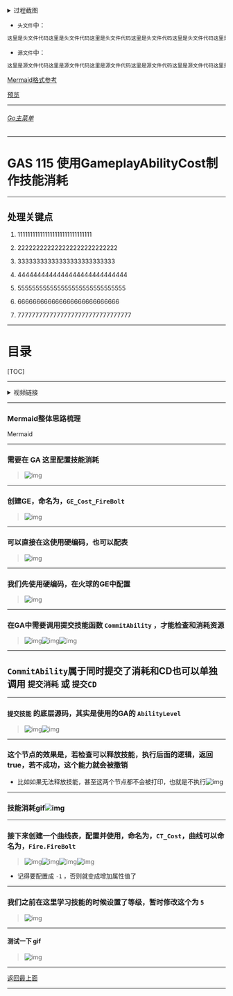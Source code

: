 <details>
<summary>过程截图</summary>

>

------

</details>




+ `头文件`中：
```cpp
这里是头文件代码这里是头文件代码这里是头文件代码这里是头文件代码这里是头文件代码这里是头文件代码
```

+ `源文件`中：
```cpp
这里是源文件代码这里是源文件代码这里是源文件代码这里是源文件代码这里是源文件代码这里是源文件代码
```

[Mermaid格式参考](https://github.com/liyunlong618/LiYunLongKnowledgeLibrary/blob/main/Mermaid%E6%A0%BC%E5%BC%8F%E5%8F%82%E8%80%83.md)

[预览](https://github.com/liyunlong618/LiYunLongKnowledgeLibrary/tree/main/UECPP/Models/GAS/GAS_2_Aura)



___________________________________________________________________________________________
###### [Go主菜单](../MainMenu.md)
___________________________________________________________________________________________

# GAS 115 使用GameplayAbilityCost制作技能消耗

___________________________________________________________________________________________

## 处理关键点

1. 111111111111111111111111111111

2. 222222222222222222222222222

3. 33333333333333333333333333

4. 4444444444444444444444444444

5. 555555555555555555555555555555

6. 666666666666666666666666666

7. 77777777777777777777777777777777

___________________________________________________________________________________________

# 目录


[TOC]


___________________________________________________________________________________________

<details>
<summary>视频链接</summary>

[9. Gameplay Ability Cost_哔哩哔哩_bilibili](https://www.bilibili.com/video/BV1TH4y1L7NP?p=41&spm_id_from=pageDriver&vd_source=9e1e64122d802b4f7ab37bd325a89e6c)

------

</details>

___________________________________________________________________________________________

### Mermaid整体思路梳理

Mermaid

___________________________________________________________________________________________

### 需要在 GA 这里配置技能消耗
>![img](https://api2.mubu.com/v3/document_image/25165450_5477c606-97fa-4e54-db6b-cf91eb81c6ee.png)

------

### 创建GE，命名为，`GE_Cost_FireBolt`
>![img](https://api2.mubu.com/v3/document_image/25165450_d5612354-9fe4-4a2b-8abb-c45187071206.png)

------

### 可以直接在这使用硬编码，也可以配表
>![img](https://api2.mubu.com/v3/document_image/25165450_fd8a6091-808b-4d5b-bca7-cca656c73d4e.png)

------

### 我们先使用硬编码，在火球的GE中配置
>![img](https://api2.mubu.com/v3/document_image/25165450_58002751-874b-4ec1-ba43-8641b928ee9e.png)

------

### 在GA中需要调用提交技能函数 `CommitAbility` ，才能检查和消耗资源
>![img](https://api2.mubu.com/v3/document_image/25165450_cb2a37cc-698c-4638-ffbe-587703b1acd4.png)![img](https://api2.mubu.com/v3/document_image/25165450_2568b9ff-cc78-44d4-cb45-1d3f71008c1c.png)![img](https://api2.mubu.com/v3/document_image/25165450_bff8c6c6-cce9-4c6a-ebf9-4220b9695674.png)

------

## `CommitAbility`属于同时提交了消耗和CD也可以单独调用 `提交消耗` 或 `提交CD`

------

###  `提交技能` 的底层源码，其实是使用的GA的 `AbilityLevel`
>![img](https://api2.mubu.com/v3/document_image/25165450_adc73b88-1116-49b8-fa50-3eae32b0a515.png)![img](https://api2.mubu.com/v3/document_image/25165450_3af7ee9b-e5c5-4c97-eab4-804f5e8a13b7.png)

------

### 这个节点的效果是，若检查可以释放技能，执行后面的逻辑，返回true，若不成功，这个能力就会被撤销
  - 比如如果无法释放技能，甚至这两个节点都不会被打印，也就是不执行![img](https://api2.mubu.com/v3/document_image/25165450_8ccf22a2-978a-4324-8629-415b6da4aff6.png)

------

### 技能消耗gif![img](https://api2.mubu.com/v3/document_image/25165450_d9369586-9581-46fe-a09c-4533f2236d26.png)

------

### 接下来创建一个曲线表，配置并使用，命名为，`CT_Cost`，曲线可以命名为，`Fire.FireBolt`
>![img](https://api2.mubu.com/v3/document_image/25165450_5c0bf92d-78d6-4a69-8c6b-574b32ef2936.png)![img](https://api2.mubu.com/v3/document_image/25165450_3f871da0-ea0f-4412-fb50-bfe93dda51d9.png)![img](https://api2.mubu.com/v3/document_image/25165450_d37bccd8-b89d-4440-effc-4851dc4ccc75.png)![img](https://api2.mubu.com/v3/document_image/25165450_31a76747-6806-4480-9bc7-0cf6409cb49f.png)
- 记得要配置成 `-1` ，否则就变成增加属性值了

------

### 我们之前在这里学习技能的时候设置了等级，暂时修改这个为 `5`
>![img](https://api2.mubu.com/v3/document_image/25165450_af6709f4-a93f-40b3-ae27-836ff5cb36d9.png)

------

#### 测试一下 gif
>![img](https://api2.mubu.com/v3/document_image/25165450_d9bf6f32-adc6-4e26-d90d-fe94ad06db58.png)
___________________________________________________________________________________________

[返回最上面](#Go主菜单)

___________________________________________________________________________________________